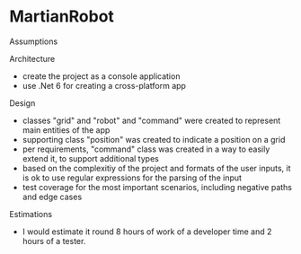 # MartianRobot

Assumptions

Architecture 

- create the project as a console application
- use .Net 6 for creating a cross-platform app

Design

- classes "grid" and "robot" and "command" were created  to represent main entities of the app
- supporting class "position" was created to indicate a position on a grid
- per requirements, "command" class was created in a way to easily extend it, to support additional types
- based on the complexitiy of the project and formats of the user inputs, it is ok to use regular expressions for the parsing of the input
- test coverage for the most important scenarios, including negative paths and edge cases

Estimations

- I would estimate it round 8 hours of work of a developer time and 2 hours of a tester.